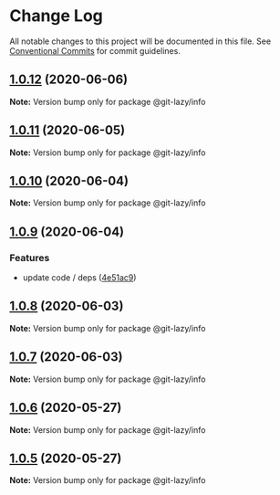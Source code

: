 # Change Log

All notable changes to this project will be documented in this file.
See [Conventional Commits](https://conventionalcommits.org) for commit guidelines.

## [1.0.12](https://github.com/bluelovers/ws-git-lazy/compare/@git-lazy/info@1.0.11...@git-lazy/info@1.0.12) (2020-06-06)

**Note:** Version bump only for package @git-lazy/info





## [1.0.11](https://github.com/bluelovers/ws-git-lazy/compare/@git-lazy/info@1.0.10...@git-lazy/info@1.0.11) (2020-06-05)

**Note:** Version bump only for package @git-lazy/info





## [1.0.10](https://github.com/bluelovers/ws-git-lazy/compare/@git-lazy/info@1.0.9...@git-lazy/info@1.0.10) (2020-06-04)

**Note:** Version bump only for package @git-lazy/info





## [1.0.9](https://github.com/bluelovers/ws-git-lazy/compare/@git-lazy/info@1.0.8...@git-lazy/info@1.0.9) (2020-06-04)


### Features

* update code / deps ([4e51ac9](https://github.com/bluelovers/ws-git-lazy/commit/4e51ac92473ecd9d855c0fdbe52530a1b9d4ca82))





## [1.0.8](https://github.com/bluelovers/ws-git-lazy/compare/@git-lazy/info@1.0.7...@git-lazy/info@1.0.8) (2020-06-03)

**Note:** Version bump only for package @git-lazy/info





## [1.0.7](https://github.com/bluelovers/ws-git-lazy/compare/@git-lazy/info@1.0.6...@git-lazy/info@1.0.7) (2020-06-03)

**Note:** Version bump only for package @git-lazy/info





## [1.0.6](https://github.com/bluelovers/ws-git-lazy/compare/@git-lazy/info@1.0.5...@git-lazy/info@1.0.6) (2020-05-27)

**Note:** Version bump only for package @git-lazy/info





## [1.0.5](https://github.com/bluelovers/ws-git-lazy/compare/@git-lazy/info@1.0.4...@git-lazy/info@1.0.5) (2020-05-27)

**Note:** Version bump only for package @git-lazy/info
